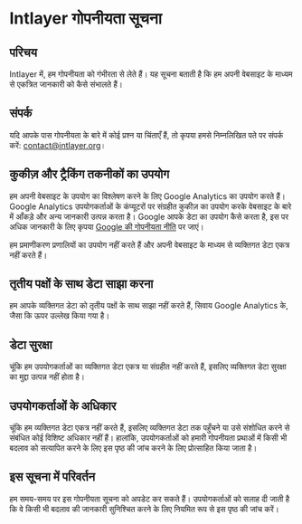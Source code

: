 # Intlayer गोपनीयता सूचना

## परिचय

Intlayer में, हम गोपनीयता को गंभीरता से लेते हैं। यह सूचना बताती है कि हम अपनी वेबसाइट के माध्यम से एकत्रित जानकारी को कैसे संभालते हैं।

## संपर्क

यदि आपके पास गोपनीयता के बारे में कोई प्रश्न या चिंताएँ हैं, तो कृपया हमसे निम्नलिखित पते पर संपर्क करें: [contact@intlayer.org](mailto:contact@intlayer.org)।

## कुकीज़ और ट्रैकिंग तकनीकों का उपयोग

हम अपनी वेबसाइट के उपयोग का विश्लेषण करने के लिए Google Analytics का उपयोग करते हैं। Google Analytics उपयोगकर्ताओं के कंप्यूटरों पर संग्रहीत कुकीज़ का उपयोग करके वेबसाइट के बारे में आँकड़े और अन्य जानकारी उत्पन्न करता है। Google आपके डेटा का उपयोग कैसे करता है, इस पर अधिक जानकारी के लिए कृपया [Google की गोपनीयता नीति](https://policies.google.com/privacy) पर जाएं।

हम प्रमाणीकरण प्रणालियों का उपयोग नहीं करते हैं और अपनी वेबसाइट के माध्यम से व्यक्तिगत डेटा एकत्र नहीं करते हैं।

## तृतीय पक्षों के साथ डेटा साझा करना

हम आपके व्यक्तिगत डेटा को तृतीय पक्षों के साथ साझा नहीं करते हैं, सिवाय Google Analytics के, जैसा कि ऊपर उल्लेख किया गया है।

## डेटा सुरक्षा

चूंकि हम उपयोगकर्ताओं का व्यक्तिगत डेटा एकत्र या संग्रहीत नहीं करते हैं, इसलिए व्यक्तिगत डेटा सुरक्षा का मुद्दा उत्पन्न नहीं होता है।

## उपयोगकर्ताओं के अधिकार

चूंकि हम व्यक्तिगत डेटा एकत्र नहीं करते हैं, इसलिए व्यक्तिगत डेटा तक पहुँचने या उसे संशोधित करने से संबंधित कोई विशिष्ट अधिकार नहीं हैं। हालांकि, उपयोगकर्ताओं को हमारी गोपनीयता प्रथाओं में किसी भी बदलाव को सत्यापित करने के लिए इस पृष्ठ की जांच करने के लिए प्रोत्साहित किया जाता है।

## इस सूचना में परिवर्तन

हम समय-समय पर इस गोपनीयता सूचना को अपडेट कर सकते हैं। उपयोगकर्ताओं को सलाह दी जाती है कि वे किसी भी बदलाव की जानकारी सुनिश्चित करने के लिए नियमित रूप से इस पृष्ठ की जांच करें।

